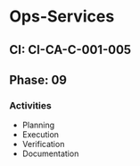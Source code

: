 # Ops-Services

## CI: CI-CA-C-001-005
## Phase: 09

### Activities
- Planning
- Execution
- Verification
- Documentation
